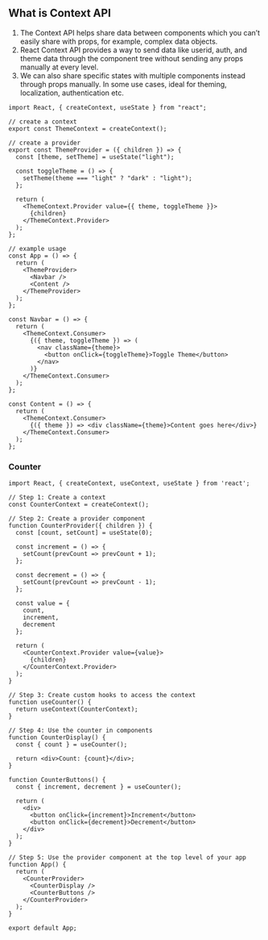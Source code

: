 ## What is Context API
1. The Context API helps share data between components which you can’t easily share with props, for example, complex data objects.  
2. React Context API provides a way to send data like userid, auth, and theme data through the component tree without sending any props manually at every level. 
3. We can also share specific states with multiple components instead through props manually. In some use cases, ideal for theming, localization, authentication etc.
```
import React, { createContext, useState } from "react";

// create a context
export const ThemeContext = createContext();

// create a provider
export const ThemeProvider = ({ children }) => {
  const [theme, setTheme] = useState("light");

  const toggleTheme = () => {
    setTheme(theme === "light" ? "dark" : "light");
  };

  return (
    <ThemeContext.Provider value={{ theme, toggleTheme }}>
      {children}
    </ThemeContext.Provider>
  );
};

// example usage
const App = () => {
  return (
    <ThemeProvider>
      <Navbar />
      <Content />
    </ThemeProvider>
  );
};

const Navbar = () => {
  return (
    <ThemeContext.Consumer>
      {({ theme, toggleTheme }) => (
        <nav className={theme}>
          <button onClick={toggleTheme}>Toggle Theme</button>
        </nav>
      )}
    </ThemeContext.Consumer>
  );
};

const Content = () => {
  return (
    <ThemeContext.Consumer>
      {({ theme }) => <div className={theme}>Content goes here</div>}
    </ThemeContext.Consumer>
  );
};
```
### Counter
```
import React, { createContext, useContext, useState } from 'react';

// Step 1: Create a context
const CounterContext = createContext();

// Step 2: Create a provider component
function CounterProvider({ children }) {
  const [count, setCount] = useState(0);

  const increment = () => {
    setCount(prevCount => prevCount + 1);
  };

  const decrement = () => {
    setCount(prevCount => prevCount - 1);
  };

  const value = {
    count,
    increment,
    decrement
  };

  return (
    <CounterContext.Provider value={value}>
      {children}
    </CounterContext.Provider>
  );
}

// Step 3: Create custom hooks to access the context
function useCounter() {
  return useContext(CounterContext);
}

// Step 4: Use the counter in components
function CounterDisplay() {
  const { count } = useCounter();

  return <div>Count: {count}</div>;
}

function CounterButtons() {
  const { increment, decrement } = useCounter();

  return (
    <div>
      <button onClick={increment}>Increment</button>
      <button onClick={decrement}>Decrement</button>
    </div>
  );
}

// Step 5: Use the provider component at the top level of your app
function App() {
  return (
    <CounterProvider>
      <CounterDisplay />
      <CounterButtons />
    </CounterProvider>
  );
}

export default App;
```
